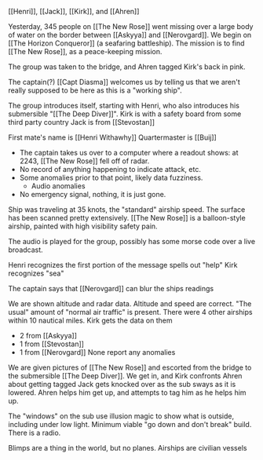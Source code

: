 [[Henri]], [[Jack]], [[Kirk]], and [[Ahren]]

Yesterday, 345 people on [[The New Rose]] went missing over a large body of water on the border between [[Askyya]] and [[Nerovgard]]. We begin on [[The Horizon Conqueror]] (a seafaring battleship). The mission is to find [[The New Rose]], as a peace-keeping mission.

The group was taken to the bridge, and Ahren tagged Kirk's back in pink.

The captain(?) [[Capt Diasma]] welcomes us by telling us that we aren't really supposed to be here as this is a "working ship".

The group introduces itself, starting with Henri, who also introduces his submersible "[[The Deep Diver]]".
Kirk is with a safety board from some third party country
Jack is from [[Stevostan]]

First mate's name is [[Henri Withawhy]]
Quartermaster is [[Buij]]

* The captain takes us over to a computer where a readout shows: at 2243, [[The New Rose]] fell off of radar.
* No record of anything happening to indicate attack, etc.
* Some anomalies prior to that point, likely data fuzziness.
	* Audio anomalies
* No emergency signal, nothing, it is just gone.

Ship was traveling at 35 knots, the "standard" airship speed.
The surface has been scanned pretty extensively.
[[The New Rose]] is a balloon-style airship, painted with high visibility safety pain.

The audio is played for the group, possibly has some morse code over a live broadcast.

Henri recognizes the first portion of the message spells out "help"
Kirk recognizes "sea"

The captain says that [[Nerovgard]] can blur the ships readings

We are shown altitude and radar data. Altitude and speed are correct. "The usual" amount of "normal air traffic" is present. There were 4 other airships within 10 nautical miles. Kirk gets the data on them
* 2 from [[Askyya]]
* 1 from [[Stevostan]]
* 1 from [[Nerovgard]]
None report any anomalies

We are given pictures of [[The New Rose]] and escorted from the bridge to the submersible [[The Deep Diver]].
We get in, and Kirk confronts Ahren about getting tagged
Jack gets knocked over as the sub sways as it is lowered. Ahren helps him get up, and attempts to tag him as he helps him up.

The "windows" on the sub use illusion magic to show what is outside, including under low light.
Minimum viable "go down and don't break" build.
There is a radio.

Blimps are a thing in the world, but no planes.
Airships are civilian vessels